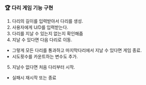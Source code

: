 ### 🏆 다리 게임 기능 구현
1. 다리의 길이를 입력받아서 다리를 생성.
2. 사용자에게 U/D를 입력받는다.
3. 다리를 지날 수 있는지 없는지 확인해줌
4. 지날 수 있다면 다음 다리로 이동.
- 그렇게 모든 다리를 통과하고 마지막다리에서 지날 수 있다면 게임 종료.
- 시도횟수를 카운트하는 변수도 추가.
5. 지날수 없다면 처음 다리부터 시작.
- 실패시 재시작 또는 종료

